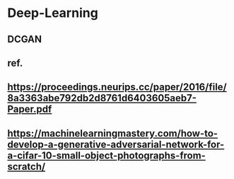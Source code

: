 # Deep-Learning
## DCGAN
##
## ref.
## https://proceedings.neurips.cc/paper/2016/file/8a3363abe792db2d8761d6403605aeb7-Paper.pdf
## https://machinelearningmastery.com/how-to-develop-a-generative-adversarial-network-for-a-cifar-10-small-object-photographs-from-scratch/

